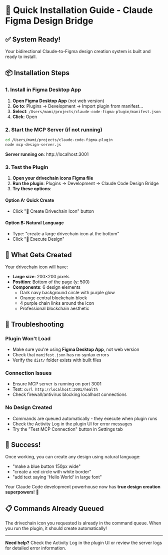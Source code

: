 # 🚀 Quick Installation Guide - Claude Figma Design Bridge

## ✅ System Ready!

Your bidirectional Claude-to-Figma design creation system is built and ready to install.

## 📦 Installation Steps

### 1. Install in Figma Desktop App

1. **Open Figma Desktop App** (not web version)
2. **Go to**: Plugins → Development → Import plugin from manifest...  
3. **Select**: `/Users/mami/projects/claude-code-figma-plugin/manifest.json`
4. **Click**: Open

### 2. Start the MCP Server (if not running)

```bash
cd /Users/mami/projects/claude-code-figma-plugin
node mcp-design-server.js
```

**Server running on**: http://localhost:3001

### 3. Test the Plugin

1. **Open your drivechain icons Figma file**
2. **Run the plugin**: Plugins → Development → Claude Code Design Bridge
3. **Try these options**:

#### Option A: Quick Create
- Click "🔗 Create Drivechain Icon" button

#### Option B: Natural Language
- Type: "create a large drivechain icon at the bottom"
- Click "🚀 Execute Design"

## 🎨 What Gets Created

Your drivechain icon will have:
- **Large size**: 200×200 pixels
- **Position**: Bottom of the page (y: 500)
- **Components**: 6 design elements
  - Dark navy background circle with purple glow
  - Orange central blockchain block  
  - 4 purple chain links around the icon
  - Professional blockchain aesthetic

## 🔧 Troubleshooting

### Plugin Won't Load
- Make sure you're using **Figma Desktop App**, not web version
- Check that `manifest.json` has no syntax errors
- Verify the `dist/` folder exists with built files

### Connection Issues  
- Ensure MCP server is running on port 3001
- Test: `curl http://localhost:3001/health`
- Check firewall/antivirus blocking localhost connections

### No Design Created
- Commands are queued automatically - they execute when plugin runs
- Check the Activity Log in the plugin UI for error messages
- Try the "Test MCP Connection" button in Settings tab

## 🚀 Success!

Once working, you can create any design using natural language:
- "make a blue button 150px wide"
- "create a red circle with white border"  
- "add text saying 'Hello World' in large font"

Your Claude Code development powerhouse now has **true design creation superpowers**! 🎯

## 📋 Commands Already Queued

The drivechain icon you requested is already in the command queue. When you run the plugin, it should create automatically!

---

**Need help?** Check the Activity Log in the plugin UI or review the server logs for detailed error information.